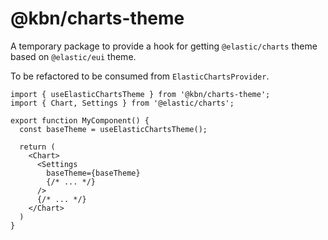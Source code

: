 # @kbn/charts-theme

A temporary package to provide a hook for getting `@elastic/charts` theme based on `@elastic/eui` theme.

To be refactored to be consumed from `ElasticChartsProvider`.

```tsx
import { useElasticChartsTheme } from '@kbn/charts-theme';
import { Chart, Settings } from '@elastic/charts';

export function MyComponent() {
  const baseTheme = useElasticChartsTheme();

  return (
    <Chart>
      <Settings
        baseTheme={baseTheme}
        {/* ... */}
      />
      {/* ... */}
    </Chart>
  )
}
```